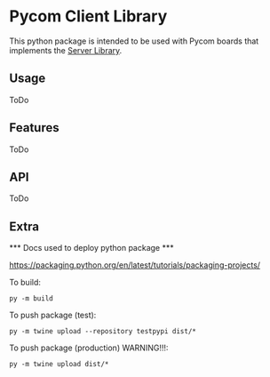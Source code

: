 # Pycom Client Library
This python package is intended to be used with Pycom boards that implements the [Server Library](https://github.com/ramirofd/pycom-server-lib).

## Usage
ToDo


## Features
ToDo


## API
ToDo


## Extra
*** Docs used to deploy python package ***

https://packaging.python.org/en/latest/tutorials/packaging-projects/

To build:
~~~
py -m build
~~~

To push package (test):
~~~
py -m twine upload --repository testpypi dist/*
~~~

To push package (production) WARNING!!!:
~~~
py -m twine upload dist/*
~~~

